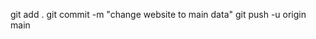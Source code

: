   <!-- **=> Template Section(eg: Hero) https://shadcn-vaults.vercel.app/
   *=> shadcn: https://ui.shadcn.com/
   *=>aceternity:  https://ui.aceternity.com/components -->

git add .
git commit -m "change website to main data"
git push -u origin main
 
 